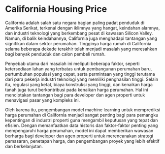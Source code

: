 # California Housing Price

California adalah salah satu negara bagian paling padat penduduk di Amerika Serikat, terkenal dengan iklimnya yang hangat, keindahan alamnya, dan industri teknologi yang berkembang pesat di kawasan Silicon Valley. Namun, di balik keindahannya, California juga menghadapi tantangan yang signifikan dalam sektor perumahan. Tingginya harga rumah di California selama beberapa dekade terakhir telah menjadi masalah yang meresahkan bagi banyak penduduk dan calon pembeli rumah.

Penyebab utama dari masalah ini meliputi beberapa faktor, seperti ketersediaan lahan yang terbatas untuk pembangunan perumahan baru, pertumbuhan populasi yang cepat, serta permintaan yang tinggi terutama dari para pekerja industri teknologi yang memiliki penghasilan tinggi. Selain itu, regulasi yang ketat, biaya konstruksi yang tinggi, dan kenaikan harga tanah juga turut berkontribusi pada kenaikan harga perumahan. Hal ini menciptakan tantangan bagi para developer dan agen properti untuk menavigasi pasar yang kompleks ini.

Oleh karena itu, pengembangan model machine learning untuk memprediksi harga perumahan di California menjadi sangat penting bagi para pemangku kepentingan di industri properti guna mengambil keputusan yang tepat dan efisien. Dengan memanfaatkan data historis dan faktor-faktor penting yang mempengaruhi harga perumahan, model ini dapat memberikan wawasan berharga bagi developer dan agen properti untuk merencanakan strategi pemasaran, penetapan harga, dan pengembangan proyek yang lebih efektif dan berkelanjutan.

